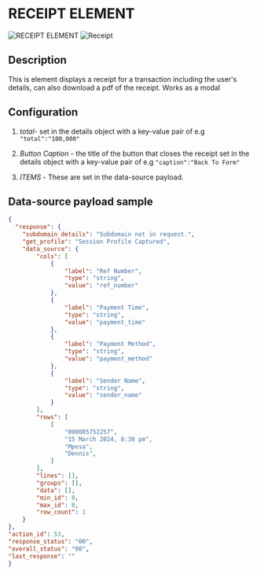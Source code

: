 # RECEIPT ELEMENT

![RECEIPT ELEMENT](https://i.postimg.cc/8PGypfkv/Screenshot-2024-10-30-043631.png)
![Receipt](https://i.postimg.cc/j5m6JYDZ/Screenshot-2024-11-19-160021.png)

## Description

This is element displays a receipt for a transaction including the user's details, can also download a pdf of the receipt. Works as a modal


## Configuration

1. *total*- set in the details object with a key-value pair of e.g `"total":"100,000"`
2. *Button Caption* - the title of the button that closes the receipt set in the details object with a key-value pair of e.g `"caption":"Back To Form"`

2. *ITEMS* - These are set in the data-source payload.

## Data-source payload sample

``` json
{
  "response": {
    "subdomain_details": "Subdomain not in request.",
    "get_profile": "Session Profile Captured",
    "data_source": {
        "cols": [
            {
                "label": "Ref Number",
                "type": "string",
                "value": "ref_number"
            },
            {
                "label": "Payment Time",
                "type": "string",
                "value": "payment_time"
            },
            {
                "label": "Payment Method",
                "type": "string",
                "value": "payment_method"
            },
            {
                "label": "Sender Name",
                "type": "string",
                "value": "sender_name"
            }
        ],
        "rows": [
            [
                "000085752257",
                "15 March 2024, 8:30 pm",
                "Mpesa",
                "Dennis",
            ]
        ],
        "lines": [],
        "groups": [],
        "data": [],
        "min_id": 0,
        "max_id": 0,
        "row_count": 1
    }
},
"action_id": 53,
"response_status": "00",
"overall_status": "00",
"last_response": ""
}
```
